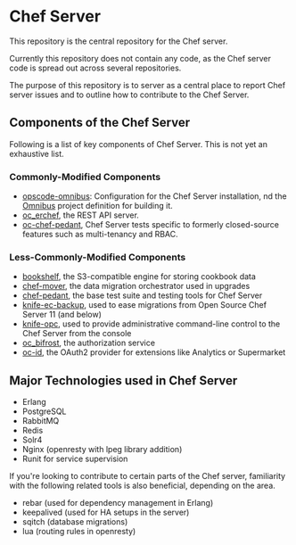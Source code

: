 # Chef Server

This repository is the central repository for the Chef server.

Currently this repository does not contain any code, as the Chef server
code is spread out across several repositories.

The purpose of this repository is to server as a central place to report
Chef server issues and to outline how to contribute to the Chef Server.

## Components of the Chef Server

Following is a list of key components of Chef Server. This is not yet an exhaustive list. 

### Commonly-Modified Components

* [opscode-omnibus](http://github.com/opscode/opscode-omnibus): Configuration for the Chef Server installation, nd the [Omnibus](http://github.com/opscode/omnibus) project definition for building it. 
* [oc_erchef](http://github.com/opscode/oc_erchef), the REST API server. 
* [oc-chef-pedant](http://github.com/opscode/oc-chef-pedant), Chef Server tests specific to formerly closed-source features such as multi-tenancy and RBAC. 

### Less-Commonly-Modified Components

* [bookshelf](http://github.com/opscode/bookshelf), the S3-compatible engine for storing cookbook data
* [chef-mover](http://github.com/opscode/chef-mover), the data migration orchestrator used in upgrades
* [chef-pedant](http://github.com/opscode/oc-chef-pedant), the base test suite and testing tools for Chef Server
* [knife-ec-backup](http://github.com/opscode/knife-ec-backup), used to ease migrations from Open Source Chef Server 11 (and below)
* [knife-opc](http://github.com/opscode/knife-opc), used to provide administrative command-line control to the Chef Server from the console
* [oc_bifrost](http://github.com/opscode/oc_bifrost), the authorization service
* [oc-id](http://github.com/opscode/oc-id), the OAuth2 provider for extensions like Analytics or Supermarket

## Major Technologies used in Chef Server

* Erlang
* PostgreSQL
* RabbitMQ
* Redis
* Solr4
* Nginx (openresty with lpeg library addition)
* Runit for service supervision

If you're looking to contribute to certain parts of the Chef server, familiarity with the following related tools is also beneficial, depending on the area.

* rebar (used for dependency management in Erlang)
* keepalived (used for HA setups in the server)
* sqitch (database migrations)
* lua (routing rules in openresty)
